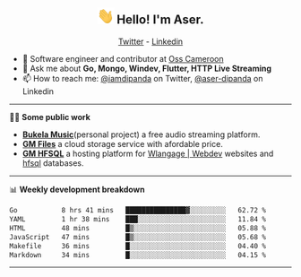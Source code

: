 <h2 align="center"> <img src="https://github.com/gabriel-TheCode/gabriel-TheCode/blob/master/gifs/Hi.gif" width="30px"> Hello! I'm Aser.</h2>
<p align="center">
  <a href="https://twitter.com/iamdipanda">Twitter</a> - 
  <a href="https://www.linkedin.com/in/aser-dipanda/">Linkedin</a>
</p>


- 🔭 Software engineer and contributor at [Oss Cameroon](https://github.com/osscameroon)
- 💬 Ask me about **Go, Mongo, Windev, Flutter, HTTP Live Streaming**
- 📫 How to reach me: [@iamdipanda](https://twitter.com/iamdipanda) on Twitter, [@aser-dipanda](https://www.linkedin.com/in/aser-dipanda/) on Linkedin

-------

👨‍💻 **Some public work**

- **[Bukela Music](https://music.bukela.co)**(personal project) a free audio streaming platform. 
- **[GM Files](https://gamesmania.io)** a cloud storage service with afordable price.
- **[GM HFSQL](https://gamesmania.io)** a hosting platform for [Wlangage | Webdev](https://pcsoft.fr/webdev/index.html) websites and [hfsql](https://pcsoft.fr/accueilpub/hfsql.htm) databases.
-------

📊 **Weekly development breakdown**

<!--START_SECTION:waka-->

```text
Go           8 hrs 41 mins   ███████████████▓░░░░░░░░░   62.72 %
YAML         1 hr 38 mins    ███░░░░░░░░░░░░░░░░░░░░░░   11.84 %
HTML         48 mins         █▒░░░░░░░░░░░░░░░░░░░░░░░   05.88 %
JavaScript   47 mins         █▒░░░░░░░░░░░░░░░░░░░░░░░   05.68 %
Makefile     36 mins         █░░░░░░░░░░░░░░░░░░░░░░░░   04.40 %
Markdown     34 mins         █░░░░░░░░░░░░░░░░░░░░░░░░   04.15 %
```

<!--END_SECTION:waka-->

-------
